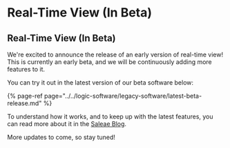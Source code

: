 # Real-Time View \(In Beta\)

## **Real-Time View \(In Beta\)**

We're excited to announce the release of an early version of real-time view! This is currently an early beta, and we will be continuously adding more features to it.

You can try it out in the latest version of our beta software below:

{% page-ref page="../../logic-software/legacy-software/latest-beta-release.md" %}

To understand how it works, and to keep up with the latest features, you can read more about it in the [Saleae Blog](https://blog.saleae.com/).

More updates to come, so stay tuned!

